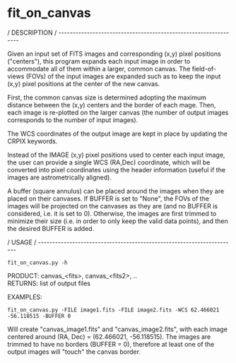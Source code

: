 fit_on_canvas
=============

/ DESCRIPTION / ----------------------------------------------------------------

Given an input set of FITS images and corresponding (x,y) pixel positions
("centers"), this program expands each input image in order to accommodate all of
them within a larger, common canvas.
The field-of-views (FOVs) of the input images are expanded such as to keep the
input (x,y) pixel positions at the center of the new canvas.

First, the common canvas size is determined adopting the maximum distance between
the (x,y) centers and the border of each mage.
Then, each image is re-plotted on the larger canvas (the number of output images
corresponds to the number of input images).

The WCS coordinates of the output image are kept in place by updating the CRPIX
keywords.

Instead of the IMAGE (x,y) pixel positions used to center each input image, the
user can provide a single WCS (RA,Dec) coordinate, which will be converted into
pixel coordinates using the header information (useful if the images are
astrometrically aligned).

A buffer (square annulus) can be placed around the images when they are placed
on their canvases.
If BUFFER is set to "None", the FOVs of the images will be projected on the
canvases as they are (and no BUFFER is considered, i.e. it is set to 0).
Otherwise, the images are first trimmed to minimize their size (i.e. in order to
only keep the valid data points), and then the desired BUFFER is added.

/ USAGE / ----------------------------------------------------------------------

    fit_on_canvas.py -h

PRODUCT: canvas_\<fits\>, canvas_\<fits2\>, .. <BR>
RETURNS: list of output files     

EXAMPLES:

    fit_on_canvas.py -FILE image1.fits -FILE image2.fits -WCS 62.466021 -56.118515 -BUFFER 0

   Will create "canvas\_image1.fits" and "canvas\_image2.fits", with each image
   centered around (RA, Dec) = (62.466021, -56.118515).
   The images are trimmed to have no borders (BUFFER = 0), therefore at least
   one of the output images will "touch" the canvas border.


